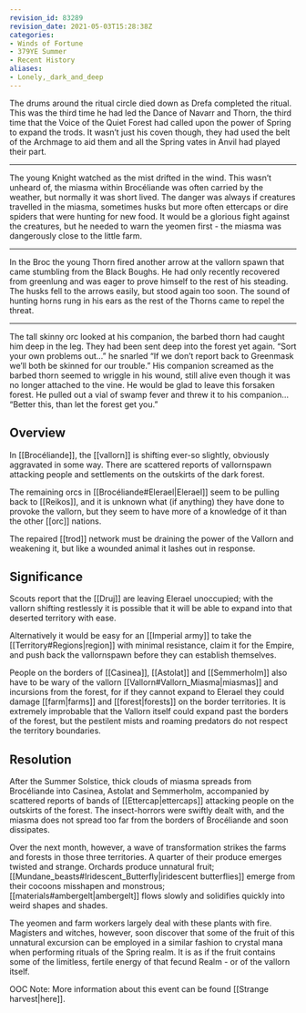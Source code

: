```yaml
---
revision_id: 83289
revision_date: 2021-05-03T15:28:38Z
categories:
- Winds of Fortune
- 379YE Summer
- Recent History
aliases:
- Lonely,_dark_and_deep
---
```



The drums around the ritual circle died down as Drefa completed the ritual. This was the third time he had led the Dance of Navarr and Thorn, the third time that the Voice of the Quiet Forest had called upon the power of Spring to expand the trods. It wasn’t just his coven though, they had used the belt of the Archmage to aid them and all the Spring vates in Anvil had played their part.

----

The young Knight watched as the mist drifted in the wind. This wasn’t unheard of, the miasma within Brocéliande was often carried by the weather, but normally it was short lived. The danger was always if creatures travelled in the miasma, sometimes husks but more often ettercaps or dire spiders that were hunting for new food. It would be a glorious fight against the creatures, but he needed to warn the yeomen first - the miasma was dangerously close to the little farm.

----

In the Broc the young Thorn fired another arrow at the vallorn spawn that came stumbling from the Black Boughs. He had only recently recovered from greenlung and was eager to prove himself to the rest of his steading. The husks fell to the arrows easily, but stood again too soon. The sound of hunting horns rung in his ears as the rest of the Thorns came to repel the threat.

----

The tall skinny orc looked at his companion, the barbed thorn had caught him deep in the leg. They had been sent deep into the forest yet again. “Sort your own problems out…” he snarled “If we don’t report back to Greenmask we’ll both be skinned for our trouble.” His companion screamed as the barbed thorn seemed to wriggle in his wound, still alive even though it was no longer attached to the vine. He would be glad to leave this forsaken forest. He pulled out a vial of swamp fever and threw it to his companion… “Better this, than let the forest get you.”

## Overview
In [[Brocéliande]], the [[vallorn]] is shifting ever-so slightly, obviously aggravated in some way. There are scattered reports of vallornspawn attacking people and settlements on the outskirts of the dark forest.

The remaining orcs in [[Brocéliande#Elerael|Elerael]] seem to be pulling back to [[Reikos]], and it is unknown what (if anything) they have done to provoke the vallorn, but they seem to have more of a knowledge of it than the other [[orc]] nations.

The repaired [[trod]] network must be draining the power of the Vallorn and weakening it, but like a wounded animal it lashes out in response.

## Significance
Scouts report that the [[Druj]] are leaving Elerael unoccupied; with the vallorn shifting restlessly it is possible that it will be able to expand into that deserted territory with ease.

Alternatively it would be easy for an [[Imperial army]] to take the [[Territory#Regions|region]] with minimal resistance, claim it for the Empire, and push back the vallornspawn before they can establish themselves.

People on the borders of [[Casinea]], [[Astolat]] and [[Semmerholm]] also have to be wary of the vallorn [[Vallorn#Vallorn_Miasma|miasmas]] and incursions from the forest, for if they cannot expand to Elerael they could damage [[farm|farms]] and [[forest|forests]] on the border territories. It is extremely improbable that the Vallorn itself could expand past the borders of the forest, but the pestilent mists and roaming predators do not respect the territory boundaries.

## Resolution
After the Summer Solstice, thick clouds of miasma spreads from Brocéliande into Casinea, Astolat and Semmerholm, accompanied by scattered reports of bands of [[Ettercap|ettercaps]] attacking people on the outskirts of the forest. The insect-horrors were swiftly dealt with, and the miasma does not spread too far from the borders of Brocéliande and soon dissipates. 

Over the next month, however, a wave of transformation strikes the farms and forests in those three territories. A quarter of their produce emerges twisted and strange. Orchards produce unnatural fruit; [[Mundane_beasts#Iridescent_Butterfly|iridescent butterflies]] emerge from their cocoons misshapen and monstrous; [[materials#ambergelt|ambergelt]] flows slowly and solidifies quickly into weird shapes and shades. 

The yeomen and farm workers largely deal with these plants with fire. Magisters and witches, however, soon discover that some of the fruit of this unnatural excursion can be employed in a similar fashion to crystal mana when performing rituals of the Spring realm. It is as if the fruit contains some of the limitless, fertile energy of that fecund Realm - or of the vallorn itself.

OOC Note: More information about this event can be found [[Strange harvest|here]].